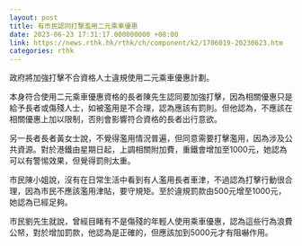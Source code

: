 ```yaml
---
layout: post
title: 有市民認同打撃濫用二元乘車優惠
date: 2023-06-23 17:31:17.000000000 +08:00
link: https://news.rthk.hk/rthk/ch/component/k2/1706019-20230623.htm
categories: rthk
---
```


政府將加強打擊不合資格人士違規使用二元乘車優惠計劃。

本身符合使用二元乘車優惠資格的長者陳先生認同要加強打擊，因為相關優惠只是給予長者或傷殘人士，如被濫用是不合理，認為應該有罰則。但他認為，不應該在相關優惠上加以限制，否則會影響符合資格的長者出行意欲。

另一長者長者黃女士說，不覺得濫用情況普遍，但同意需要打擊濫用，因為涉及公共資源。對於港鐵由星期日起，上調相關附加費，重鐵會增加至1000元，她認為可以有警惕效果，但覺得罰則太重。

市民陳小姐說，沒有在日常生活中看到有人濫用長者車津，不過認為打擊行動很合理，因為市民不應該濫用津貼，要守規矩。至於違規罰款由500元增至1000元，她認為已經足夠。

市民劉先生就說，曾經目睹有不是傷殘的年輕人使用乘車優惠，認為這些行為浪費公帑，對於增加罰款，他認為是正確的，但應該加到5000元才有阻嚇作用。

